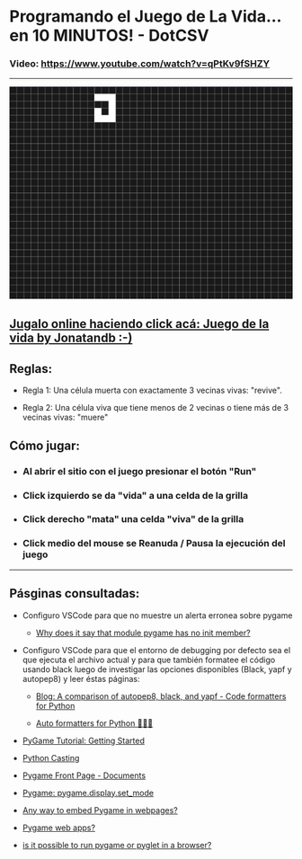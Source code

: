 # Programando el Juego de La Vida... en 10 MINUTOS! - DotCSV

### Video: <a href="https://www.youtube.com/watch?v=qPtKv9fSHZY" target="_blank">https://www.youtube.com/watch?v=qPtKv9fSHZY</a>

---

<p align="center">
    <a href="https://repl.it/@Jonatandb/DotCSV-Juego-de-la-vida-Jonatandb" target="_blank">
            <img src="Juego_de_la_vida_Jonatandb.gif" alt="Juego de la vida | Versión Jonatandb"/>
    </a>
</p>

## <a href="https://repl.it/@Jonatandb/DotCSV-Juego-de-la-vida-Jonatandb" target="_blank">Jugalo online haciendo click acá: Juego de la vida by Jonatandb :-)</a>

## Reglas:

- Regla 1: Una célula muerta con exactamente 3 vecinas vivas: "revive".

- Regla 2: Una célula viva que tiene menos de 2 vecinas o tiene más de 3 vecinas vivas: "muere"

## Cómo jugar:

- ### Al abrir el sitio con el juego presionar el botón "Run"

- ### Click izquierdo se da "vida" a una celda de la grilla

- ### Click derecho "mata" una celda "viva" de la grilla

- ### Click medio del mouse se Reanuda / Pausa la ejecución del juego

---

## Pásginas consultadas:

- Configuro VSCode para que no muestre un alerta erronea sobre pygame

  - <a href="https://stackoverflow.com/questions/50569453/why-does-it-say-that-module-pygame-has-no-init-member" target="_blank">Why does it say that module pygame has no init member?</a>

- Configuro VSCode para que el entorno de debugging por defecto sea el que ejecuta el archivo actual y para que también formatee el código usando black luego de investigar las opciones disponibles (Black, yapf y autopep8) y leer éstas páginas:

  - <a href="https://www.reddit.com/r/Python/comments/8oqy03/blog_a_comparison_of_autopep8_black_and_yapf_code/" target="_blank">Blog: A comparison of autopep8, black, and yapf - Code formatters for Python</a>

  - <a href="https://medium.com/3yourmind/auto-formatters-for-python-8925065f9505" target="_blank">Auto formatters for Python 👨‍💻🤖</a>

* <a href="https://nerdparadise.com/programming/pygame/part1" target="_blank">PyGame Tutorial: Getting Started</a>

* <a href="https://www.w3schools.com/python/python_casting.asp" target="_blank">Python Casting</a>

* <a href="https://www.pygame.org/docs/" target="_blank">Pygame Front Page - Documents</a>

* <a href="https://www.pygame.org/docs/ref/display.html#pygame.display.set_mode" target="_blank">Pygame: pygame.display.set_mode</a>

* <a href="https://gamedev.stackexchange.com/questions/82448/any-way-to-embed-pygame-in-webpages" target="_blank">Any way to embed Pygame in webpages?</a>

* <a href="https://www.reddit.com/r/Python/comments/5o0bq1/pygame_web_apps/" target="_blank">Pygame web apps?</a>

* <a href="https://stackoverflow.com/questions/8452927/is-it-possible-to-run-pygame-or-pyglet-in-a-browser/55352300#55352300" target="_blank">is it possible to run pygame or pyglet in a browser?</a>
